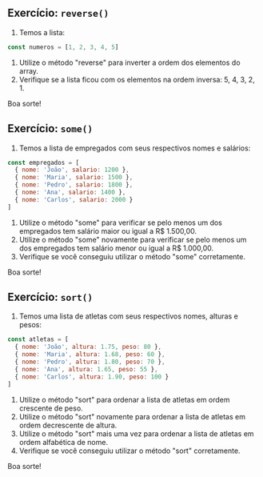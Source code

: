 <!-- # Exercicios Aula 04

## Exercício:  `push()`

1. Crie um novo array vazio.
2. Utilize o método "push" para adicionar um elemento ao final do array.
3. Utilize o método "push" novamente para adicionar outro elemento ao final do array.
4. Verifique o comprimento (length) do array para confirmar que os elementos foram adicionados corretamente.

Boa sorte!

## Exercício: `pop()`

1. Temos a lista:

```jsx
const numeros = [1, 2, 3, 4];
```

1. Utilize o método "pop" para remover o último elemento do array.
2. Verifique o comprimento (length) do array para confirmar que o elemento foi removido corretamente.
3. Utilize o método "pop" novamente para remover outro elemento do array.
4. Verifique o comprimento (length) do array novamente para confirmar que o segundo elemento foi removido corretamente.

Boa sorte!

## Exercício: `shift()`

1. Temos a lista:

```jsx
const linguagens = ['javascript', 'python', 'golang', 'java']
```

1. Utilize o método "shift" para remover o primeiro elemento do array.
2. Verifique o comprimento (length) do array para confirmar que o elemento foi removido corretamente.
3. Utilize o método "shift" novamente para remover outro elemento do array.
4. Verifique o comprimento (length) do array novamente para confirmar que o segundo elemento foi removido corretamente.

Boa sorte!

## Exercício: `at()`

1. Temos a lista:

```jsx
const produtos = ['sabao', 'detergente', 'amaciante', 'alvejante', 'sapolio'] 
```

1. Utilize o método "at" para acessar o primeiro elemento do array. Lembre-se de que o índice do primeiro elemento é 0.
2. Utilize o método "at" novamente para acessar o terceiro elemento do array.
3. Utilize o método "at" mais uma vez para acessar o último elemento do array. Lembre-se de que o índice do último elemento é o comprimento do array menos 1.
4. Verifique se você conseguiu acessar os elementos corretamente.

Boa sorte!

## Exercício: `concat()`

1. Temos essa duas listas:

```jsx
const lista1 = ['banana', 'pera', 'melancia'];
const lista2 = ['alface', 'tomate', 'rucula'];
```

1. Utilize o método "concat" para mesclar a lista1 e lista2 em um novo array.
2. Verifique o comprimento (length) do novo array para confirmar que os elementos foram mesclados corretamente.
3. Tente utilizar o método "concat" com mais algumas listas, mesclando todas em uma só.

```jsx
const lista3 = ['limao', 'laranja', 'acerola'];
const lista4 = ['pimenta', 'pimentao', 'alho']
```

Boa sorte!

## Exercício: `every()`

1. Temos essa lista de pessoas:

```jsx
var pessoas = [
	{ nome: "João", idade: 22 },
	{ nome: "Maria", idade: 17 },
	{ nome: "Pedro", idade: 18 },
	{ nome: "Ana", idade: 22 },
	{ nome: "Carlos", idade: 16 }
];
```

1. Utilize o método "every" para verificar se todos os alunos têm idade maior ou igual a 18 anos.
2. Utilize o método "every" novamente para verificar se todos os alunos têm nome com mais de 3 caracteres.
3. Utilize o método "every" mais uma vez para verificar se todos os alunos têm idade e nome definidos.
4. Verifique se você conseguiu utilizar o método "every" corretamente.

Boa sorte!

## Exercício: `filter()`

1. Temos a lista de alunos:

```jsx
const alunos = [
  { nome: 'Ana', idade: 20 },
  { nome: 'Pedro', idade: 18 },
  { nome: 'Maria', idade: 22 },
  { nome: 'João', idade: 17 },
  { nome: 'Lucas', idade: 19 },
  { nome: 'Julia', idade: 21 }
]

```

1. Utilize o método "filter" para criar um novo array com os alunos que têm idade maior ou igual a 18 anos.
2. Utilize o método "filter" novamente para criar um novo array com os alunos que têm idade menor que 20 anos.
3. Utilize o método "filter" mais uma vez para criar um novo array com os alunos cujo nome começa com a letra "J".
4. Verifique se você conseguiu utilizar o método "filter" corretamente.

Boa sorte!

## Exercício: `find()`

1. Temos a lista de lugares:

```jsx
const lugares = [
  { nome: 'Sala de Reuniões', capacidade: 8 },
  { nome: 'Auditório', capacidade: 50 },
  { nome: 'Sala de Treinamento', capacidade: 20 },
  { nome: 'Sala de Conferências', capacidade: 30 },
  { nome: 'Sala de Estudos', capacidade: 12 }
]

```

1. Utilize o método "find" para encontrar o primeiro lugar que tenha capacidade máxima de pelo menos 10 pessoas.
2. Utilize o método "find" novamente para encontrar o primeiro lugar que tenha capacidade máxima de pelo menos 25 pessoas.
3. Utilize o método "find" mais uma vez para encontrar o primeiro lugar que tenha capacidade máxima de pelo menos 40 pessoas.
4. Verifique se você conseguiu utilizar o método "find" corretamente.

Boa sorte!

## Exercício: `forEach()`

1. Temos uma lista de sabores de pizza e seus valores:

```jsx
const pizzas = [
  { sabor: 'Mussarela', valor: 20 },
  { sabor: 'Calabresa', valor: 25 },
  { sabor: 'Marguerita', valor: 28 },
  { sabor: 'Frango com Catupiry', valor: 32 },
  { sabor: 'Portuguesa', valor: 30 }
]

```

1. Utilize o método "forEach" para percorrer a lista de pizzas e imprimir no console o nome do sabor da pizza e seu valor.
2. Verifique se você conseguiu utilizar o método "forEach" corretamente.

Boa sorte!

## Exercício: `map()`

1. Temos uma lista de pessoas com seus respectivos nomes, alturas e pesos:

```jsx
const pessoas = [
  { nome: 'João', altura: 1.75, peso: 80 },
  { nome: 'Maria', altura: 1.68, peso: 60 },
  { nome: 'Pedro', altura: 1.80, peso: 70 },
  { nome: 'Ana', altura: 1.65, peso: 55 },
  { nome: 'Carlos', altura: 1.90, peso: 100 }
]

``` -->

<!-- 1. Utilize o método "map" para criar um novo array de objetos que contenha somente o nome e o IMC (índice de massa corporal) de cada pessoa, sendo que o IMC é calculado pela fórmula `peso / altura²`.
2. Verifique se você conseguiu utilizar o método "map" corretamente.

Boa sorte! -->

<!-- ## Exercício: `reduce()`

1. Temos a lista de alunos com suas notas:

```jsx
const alunos = [
  { nome: 'Ana', notas: [7, 8, 9] },
  { nome: 'Pedro', notas: [5, 6, 7] },
  { nome: 'Maria', notas: [9, 8, 10] },
  { nome: 'João', notas: [6, 7, 8] },
  { nome: 'Lucas', notas: [8, 9, 7] },
  { nome: 'Julia', notas: [10, 8, 9] }
]
```

1. Utilize o método "map" para criar um novo objeto com o nome e a média de cada aluno.
2. A média deve ser calculada utilizando o método "reduce" para somar as notas e dividi-las pelo número de notas.
3. Verifique se você conseguiu utilizar o método "reduce" corretamente.

Boa sorte! -->

## Exercício: `reverse()`

1. Temos a lista:

```jsx
const numeros = [1, 2, 3, 4, 5]

```

1. Utilize o método "reverse" para inverter a ordem dos elementos do array.
2. Verifique se a lista ficou com os elementos na ordem inversa: 5, 4, 3, 2, 1.

Boa sorte!

## Exercício: `some()`

1. Temos a lista de empregados com seus respectivos nomes e salários:

```jsx
const empregados = [
  { nome: 'João', salario: 1200 },
  { nome: 'Maria', salario: 1500 },
  { nome: 'Pedro', salario: 1800 },
  { nome: 'Ana', salario: 1400 },
  { nome: 'Carlos', salario: 2000 }
]

```

1. Utilize o método "some" para verificar se pelo menos um dos empregados tem salário maior ou igual a R$ 1.500,00.
2. Utilize o método "some" novamente para verificar se pelo menos um dos empregados tem salário menor ou igual a R$ 1.000,00.
3. Verifique se você conseguiu utilizar o método "some" corretamente.

Boa sorte!

## Exercício: `sort()`

1. Temos uma lista de atletas com seus respectivos nomes, alturas e pesos:

```jsx
const atletas = [
  { nome: 'João', altura: 1.75, peso: 80 },
  { nome: 'Maria', altura: 1.68, peso: 60 },
  { nome: 'Pedro', altura: 1.80, peso: 70 },
  { nome: 'Ana', altura: 1.65, peso: 55 },
  { nome: 'Carlos', altura: 1.90, peso: 100 }
]

```

1. Utilize o método "sort" para ordenar a lista de atletas em ordem crescente de peso.
2. Utilize o método "sort" novamente para ordenar a lista de atletas em ordem decrescente de altura.
3. Utilize o método "sort" mais uma vez para ordenar a lista de atletas em ordem alfabética de nome.
4. Verifique se você conseguiu utilizar o método "sort" corretamente.

Boa sorte!